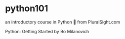 # python101
an introductory course in Python 🐍 from PluralSight.com

Python: Getting Started
by Bo Milanovich
